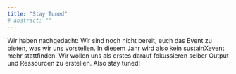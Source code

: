 ```yaml
---
title: "Stay Tuned"
# abstract: ""
---
```


Wir haben nachgedacht: Wir sind noch nicht bereit, euch das Event zu bieten, was
wir uns vorstellen. In diesem Jahr wird also kein sustainXevent mehr
stattfinden. Wir wollen uns als erstes darauf fokussieren selber Output und
Ressourcen zu erstellen. Also stay tuned!
